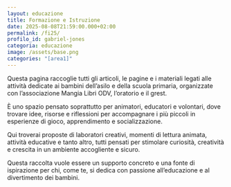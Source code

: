 ```yaml
---
layout: educazione
title: Formazione e Istruzione
date: 2025-08-08T21:59:00.000+02:00
permalink: /fi25/
profilo_id: gabriel-jones
categoria: educazione
image: /assets/base.png
categories: "[area1]"
---
```


Questa pagina raccoglie tutti gli articoli, le pagine e i materiali legati alle attività dedicate ai bambini dell’asilo e della scuola primaria, organizzate con l’associazione Mangia Libri ODV, l’oratorio e il grest.

È uno spazio pensato soprattutto per animatori, educatori e volontari, dove trovare idee, risorse e riflessioni per accompagnare i più piccoli in esperienze di gioco, apprendimento e socializzazione.

Qui troverai proposte di laboratori creativi, momenti di lettura animata, attività educative e tanto altro, tutti pensati per stimolare curiosità, creatività e crescita in un ambiente accogliente e sicuro.

Questa raccolta vuole essere un supporto concreto e una fonte di ispirazione per chi, come te, si dedica con passione all’educazione e al divertimento dei bambini.
